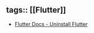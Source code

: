 tags:: [[Flutter]]
---

- [Flutter Docs - Uninstall Flutter](https://docs.flutter.dev/install/uninstall)